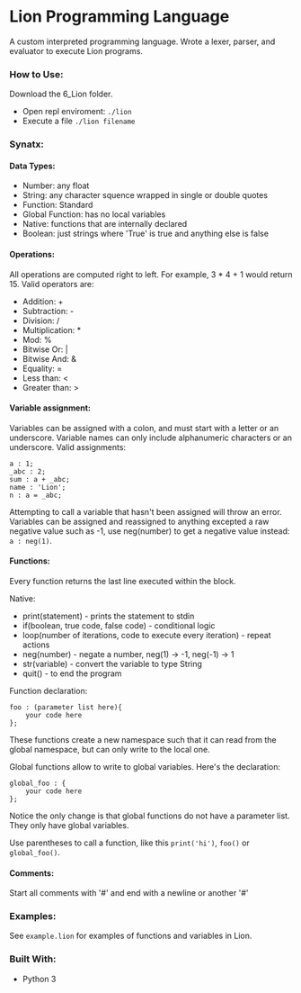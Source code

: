 # Lion Programming Language
A custom interpreted programming language. Wrote a lexer, parser, and evaluator to execute Lion programs.

### How to Use:
Download the 6\_Lion folder.

- Open repl enviroment: `./lion`
- Execute a file `./lion filename`

### Synatx:
#### Data Types:
- Number: any float
- String: any character squence wrapped in single or double quotes
- Function: Standard 
- Global Function: has no local variables
- Native: functions that are internally declared
- Boolean: just strings where 'True' is true and anything else is false

#### Operations:
All operations are computed right to left. For example, 3 * 4 + 1 would return 15. Valid operators are:

- Addition: +
- Subtraction: -
- Division: /
- Multiplication: *
- Mod: %
- Bitwise Or: |
- Bitwise And: &
- Equality: =
- Less than: <
- Greater than: >

#### Variable assignment:
Variables can be assigned with a colon, and must start with a letter or an underscore. Variable names can only include alphanumeric characters or an underscore. Valid assignments:

```
a : 1;
_abc : 2;
sum : a + _abc;
name : 'Lion';
n : a = _abc;
```
Attempting to call a variable that hasn't been assigned will throw an error. Variables can be assigned and reassigned to anything excepted a raw negative value such as -1, use neg(number) to get a negative value instead: `a : neg(1)`.

#### Functions:
Every function returns the last line executed within the block.

Native:

- print(statement) - prints the statement to stdin 
- if(boolean, true code, false code) - conditional logic
- loop(number of iterations, code to execute every iteration) - repeat actions
- neg(number) - negate a number, neg(1) -> -1, neg(-1) -> 1
- str(variable) - convert the variable to type String
- quit() - to end the program

Function declaration:

```
foo : (parameter list here){
	your code here
};
```
These functions create a new namespace such that it can read from the global namespace, but can only write to the local one.

Global functions allow to write to global variables. Here's the declaration:

```
global_foo : {
	your code here
};
```
Notice the only change is that global functions do not have a parameter list. They only have global variables.

Use parentheses to call a function, like this `print('hi')`, `foo()` or `global_foo()`.

#### Comments:
Start all comments with '#' and end with a newline or another '#'

### Examples:
See `example.lion` for examples of functions and variables in Lion.

### Built With:
- Python 3